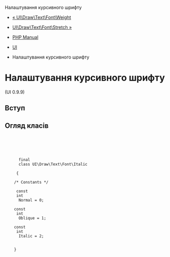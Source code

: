 Налаштування курсивного шрифту

-   [« UI\\Draw\\Text\\Font\\Weight](class.ui-draw-text-font-weight.html)
    
-   [UI\\Draw\\Text\\Font\\Stretch »](class.ui-draw-text-font-stretch.html)
    
-   [PHP Manual](index.html)
    
-   [UI](book.ui.html)
    
-   Налаштування курсивного шрифту
    

# Налаштування курсивного шрифту

(UI 0.9.9)

## Вступ

## Огляд класів

```synopsis



    
     
      final
      class UI\Draw\Text\Font\Italic
     
     {

    /* Constants */
    
     const
     int
      Normal = 0;

    const
     int
      Oblique = 1;

    const
     int
      Italic = 2;


    }
```